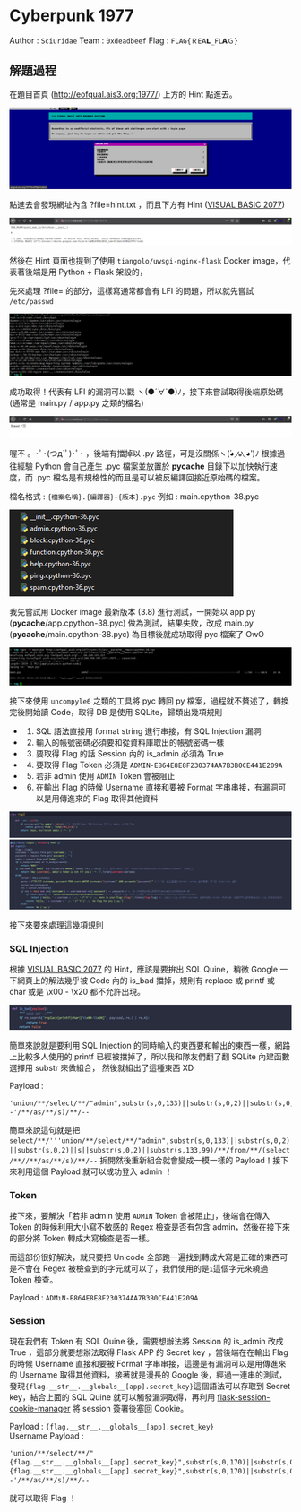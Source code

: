 # Cyberpunk 1977

Author : `Sciuridae` Team : `0xdeadbeef` Flag : `FLAG{ＲE𝖠𝗟_FⅬ𝗔Ｇ}`

## 解題過程

在題目首頁 (http://eofqual.ais3.org:1977/) 上方的 Hint 點進去。

![Cyberpunk 1977 Hint](https://github.com/Ret2NOP/CTF-WriteUp/raw/main/2020/AIS3%20EOF%20CTF/assets/Cyberpunk%201977-hint.png)

點進去會發現網址內含 ?file=hint.txt ，而且下方有 Hint ([VISUAL BASIC 2077](https://drive.google.com/file/d/1AXEcUSwGlBON_1abv919AIw5CSX2I5VU/view))

![Cyberpunk 1977 Hint Page](https://github.com/Ret2NOP/CTF-WriteUp/raw/main/2020/AIS3%20EOF%20CTF/assets/Cyberpunk%201977-hint-page.png)

然後在 Hint 頁面也提到了使用 `tiangolo/uwsgi-nginx-flask` Docker image，代表著後端是用 Python + Flask 架設的，

先來處理 ?file= 的部分，這樣寫通常都會有 LFI 的問題，所以就先嘗試 `/etc/passwd`

![Cyberpunk 1977 LFI etc passwd](https://github.com/Ret2NOP/CTF-WriteUp/raw/main/2020/AIS3%20EOF%20CTF/assets/Cyberpunk%201977-etc-passwd.png)

成功取得！代表有 LFI 的漏洞可以戳 ヽ(●´∀\`●)ﾉ，接下來嘗試取得後端原始碼 (通常是 main.py / app.py 之類的檔名)

![Cyberpunk 1977 LFI denied py](https://github.com/Ret2NOP/CTF-WriteUp/raw/main/2020/AIS3%20EOF%20CTF/assets/Cyberpunk%201977-denied-py.png)

喔不 。･ﾟ･(つд\`ﾟ)･ﾟ･ ，後端有擋掉以 .py 路徑，可是沒關係ヽ(́◕◞౪◟◕‵)ﾉ
根據過往經驗 Python 會自己產生 .pyc 檔案並放置於 __pycache__ 目錄下以加快執行速度，而 .pyc 檔名是有規格性的而且是可以被反編譯回接近原始碼的檔案。

檔名格式 : `{檔案名稱}.{編譯器}-{版本}.pyc` 例如 : main.cpython-38.pyc

![Cyberpunk 1977 PYC Files](https://github.com/Ret2NOP/CTF-WriteUp/raw/main/2020/AIS3%20EOF%20CTF/assets/Cyberpunk%201977-pyc-files.png)

我先嘗試用 Docker image 最新版本 (3.8) 進行測試，一開始以 app.py (__pycache__/app.cpython-38.pyc) 做為測試，結果失敗，改成 main.py (__pycache__/main.cpython-38.pyc) 為目標後就成功取得 pyc 檔案了 OwO

![Cyberpunk 1977 Wget PYC](https://github.com/Ret2NOP/CTF-WriteUp/raw/main/2020/AIS3%20EOF%20CTF/assets/Cyberpunk%201977-wget-pyc.png)

接下來使用 `uncompyle6` 之類的工具將 pyc 轉回 py 檔案，過程就不贅述了，轉換完後開始讀 Code，取得 DB 是使用 SQLite，歸類出幾項規則

- 1. SQL 語法直接用 format string 進行串接，有 SQL Injection 漏洞
- 2. 輸入的帳號密碼必須要和從資料庫取出的帳號密碼一樣
- 3. 要取得 Flag 的話 Session 內的 is_admin 必須為 True
- 4. 要取得 Flag Token 必須是 `ADMIN-E864E8E8F230374AA7B3B0CE441E209A`
- 5. 若非 admin 使用 `ADMIN` Token 會被阻止
- 6. 在輸出 Flag 的時候 Username 直接和要被 Format 字串串接，有漏洞可以是用傳進來的 Flag 取得其他資料

![Cyberpunk 1977 Wget PYC](https://github.com/Ret2NOP/CTF-WriteUp/raw/main/2020/AIS3%20EOF%20CTF/assets/Cyberpunk%201977-flag-code.png)
![Cyberpunk 1977 Wget PYC](https://github.com/Ret2NOP/CTF-WriteUp/raw/main/2020/AIS3%20EOF%20CTF/assets/Cyberpunk%201977-login-code.png)

接下來要來處理這幾項規則

### SQL Injection

根據 [VISUAL BASIC 2077](https://drive.google.com/file/d/1AXEcUSwGlBON_1abv919AIw5CSX2I5VU/view) 的 Hint，應該是要拚出 SQL Quine，稍微 Google 一下網頁上的解法幾乎被 Code 內的 is_bad 擋掉，規則有 replace 或 printf 或 char 或是 \x00 - \x20 都不允許出現。

![Cyberpunk 1977 WAF](https://github.com/Ret2NOP/CTF-WriteUp/raw/main/2020/AIS3%20EOF%20CTF/assets/Cyberpunk%201977-is-bad.png)

簡單來說就是要利用 SQL Injection 的同時輸入的東西要和輸出的東西一樣，網路上比較多人使用的 printf 已經被擋掉了，所以我和隊友們翻了翻 SQLite 內建函數選擇用 substr 來做組合，
然後就組出了這種東西 XD

Payload :
```
'union/**/select/**/"admin",substr(s,0,133)||substr(s,0,2)||substr(s,0,2)||s||substr(s,0,2)||substr(s,133,99)/**/from/**/(select/**/'''union/**/select/**/"admin",substr(s,0,133)||substr(s,0,2)||substr(s,0,2)||s||substr(s,0,2)||substr(s,133,99)/**/from/**/(select/**//**/as/**/s)/**/--'/**/as/**/s)/**/--
```

簡單來說這句就是把 `select/**/'''union/**/select/**/"admin",substr(s,0,133)||substr(s,0,2)||substr(s,0,2)||s||substr(s,0,2)||substr(s,133,99)/**/from/**/(select/**//**/as/**/s)/**/--` 拆開然後重新組合就會變成一模一樣的 Payload！接下來利用這個 Payload 就可以成功登入 admin ！

### Token

接下來，要解決「若非 admin 使用 `ADMIN` Token 會被阻止」，後端會在傳入 Token 的時候利用大小寫不敏感的 Regex 檢查是否有包含 admin，然後在接下來的部分將 Token 轉成大寫檢查是否一樣。

而這部份很好解決，就只要把 Unicode 全部跑一遍找到轉成大寫是正確的東西可是不會在 Regex 被檢查到的字元就可以了，我們使用的是`ı`這個字元來繞過 Token 檢查。

Payload : `ADMıN-E864E8E8F230374AA7B3B0CE441E209A`  

### Session

現在我們有 Token 有 SQL Quine 後，需要想辦法將 Session 的 is_admin 改成 True ，這部分就要想辦法取得 Flask APP 的 Secret key ，當後端在在輸出 Flag 的時候 Username 直接和要被 Format 字串串接，這邊是有漏洞可以是用傳進來的 Username 取得其他資料，接著就是漫長的 Google 後，經過一連串的測試，發現`{flag.__str__.__globals__[app].secret_key}`這個語法可以存取到 Secret key，結合上面的 SQL Quine 就可以觸發漏洞取得，再利用 [flask-session-cookie-manager](https://github.com/noraj/flask-session-cookie-manager) 將 session 簽署後塞回 Cookie。

Payload : `{flag.__str__.__globals__[app].secret_key}`  
Username Payload : 
```
'union/**/select/**/"{flag.__str__.__globals__[app].secret_key}",substr(s,0,170)||substr(s,0,2)||substr(s,0,2)||s||substr(s,0,2)||substr(s,170,99)/**/from/**/(select/**/'''union/**/select/**/"{flag.__str__.__globals__[app].secret_key}",substr(s,0,170)||substr(s,0,2)||substr(s,0,2)||s||substr(s,0,2)||substr(s,170,99)/**/from/**/(select/**//**/as/**/s)/**/--'/**/as/**/s)/**/--
```

就可以取得 Flag ！
